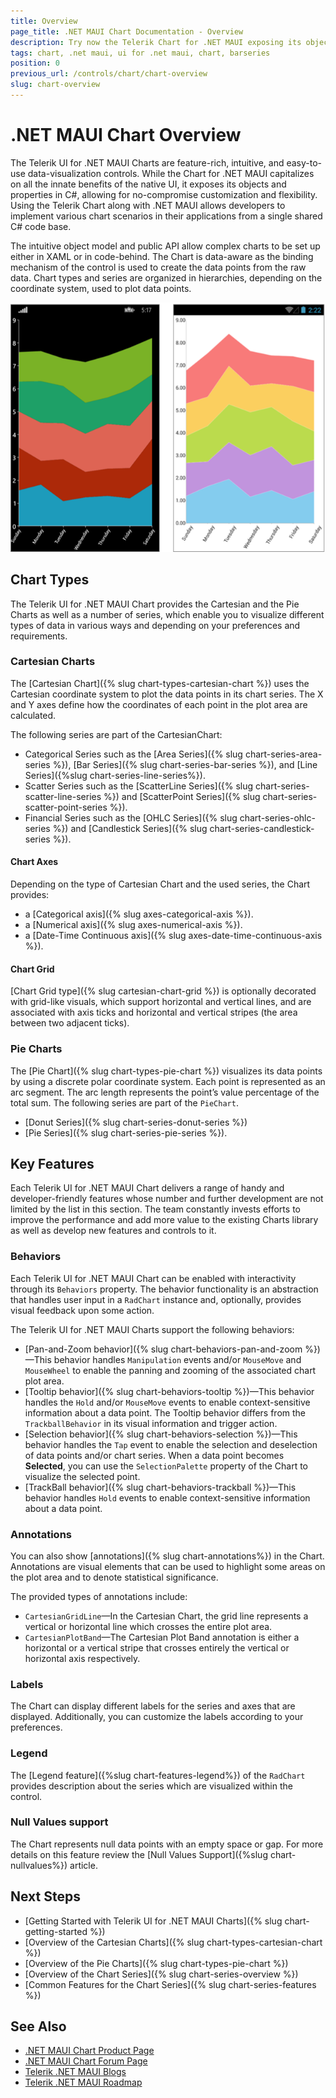 ```yaml
---
title: Overview
page_title: .NET MAUI Chart Documentation - Overview
description: Try now the Telerik Chart for .NET MAUI exposing its objects and properties in C#, allowing for no-compromise customization and flexibility.
tags: chart, .net maui, ui for .net maui, chart, barseries
position: 0
previous_url: /controls/chart/chart-overview
slug: chart-overview
---
```


# .NET MAUI Chart Overview

The Telerik UI for .NET MAUI Charts are feature-rich, intuitive, and easy-to-use data-visualization controls. While the Chart for .NET MAUI capitalizes on all the innate benefits of the native UI, it exposes its objects and properties in C#, allowing for no-compromise customization and flexibility. Using the Telerik Chart along with .NET MAUI allows developers to implement various chart scenarios in their applications from a single shared C# code base.

The intuitive object model and public API allow complex charts to be set up either in XAML or in code-behind. The Chart is data-aware as the binding mechanism of the control is used to create the data points from the raw data. Chart types and series are organized in hierarchies, depending on the coordinate system, used to plot data points.

![.NET MAUI Chart Overview](images/chart-overview.png)

## Chart Types

The Telerik UI for .NET MAUI Chart provides the Cartesian and the Pie Charts as well as a number of series, which enable you to visualize different types of data in various ways and depending on your preferences and requirements.

### Cartesian Charts

The [Cartesian Chart]({% slug chart-types-cartesian-chart %}) uses the Cartesian coordinate system to plot the data points in its chart series. The X and Y axes define how the coordinates of each point in the plot area are calculated.

The following series are part of the CartesianChart:

* Categorical Series such as the [Area Series]({% slug chart-series-area-series %}), [Bar Series]({% slug chart-series-bar-series %}), and [Line Series]({%slug chart-series-line-series%}).
* Scatter Series such as the [ScatterLine Series]({% slug chart-series-scatter-line-series %}) and [ScatterPoint Series]({% slug chart-series-scatter-point-series %}).
* Financial Series such as the [OHLC Series]({% slug chart-series-ohlc-series %}) and [Candlestick Series]({% slug chart-series-candlestick-series %}).

#### Chart Axes

Depending on the type of Cartesian Chart and the used series, the Chart provides:
* a [Categorical axis]({% slug axes-categorical-axis %}).
* a [Numerical axis]({% slug axes-numerical-axis %}).
* a [Date-Time Continuous axis]({% slug axes-date-time-continuous-axis %}).

#### Chart Grid

[Chart Grid type]({% slug cartesian-chart-grid %}) is optionally decorated with grid-like visuals, which support horizontal and vertical lines, and are associated with axis ticks and horizontal and vertical stripes (the area between two adjacent ticks).

### Pie Charts

The [Pie Chart]({% slug chart-types-pie-chart %}) visualizes its data points by using a discrete polar coordinate system. Each point is represented as an arc segment. The arc length represents the point’s value percentage of the total sum. The following series are part of the `PieChart`.

* [Donut Series]({% slug chart-series-donut-series %})
* [Pie Series]({% slug chart-series-pie-series %}).

## Key Features

Each Telerik UI for .NET MAUI Chart delivers a range of handy and developer-friendly features whose number and further development are not limited by the list in this section. The team constantly invests efforts to improve the performance and add more value to the existing Charts library as well as develop new features and controls to it.

### Behaviors

Each Telerik UI for .NET MAUI Chart can be enabled with interactivity through its `Behaviors` property. The behavior functionality is an abstraction that handles user input in a `RadChart` instance and, optionally, provides visual feedback upon some action.

The Telerik UI for .NET MAUI Charts support the following behaviors:

- [Pan-and-Zoom behavior]({% slug chart-behaviors-pan-and-zoom %})&mdash;This behavior handles `Manipulation` events and/or `MouseMove` and `MouseWheel` to enable the panning and zooming of the associated chart plot area.
- [Tooltip behavior]({% slug chart-behaviors-tooltip %})&mdash;This behavior handles the `Hold` and/or `MouseMove` events to enable context-sensitive information about a data point. The Tooltip behavior differs from the `TrackballBehavior` in its visual information and trigger action.
- [Selection behavior]({% slug chart-behaviors-selection %})&mdash;This behavior handles the `Tap` event to enable the selection and deselection of data points and/or chart series. When a data point becomes **Selected**, you can use the `SelectionPalette` property of the Chart to visualize the selected point.
- [TrackBall behavior]({% slug chart-behaviors-trackball %})&mdash;This behavior handles `Hold` events to enable context-sensitive information about a data point.

### Annotations

You can also show [annotations]({% slug chart-annotations%}) in the Chart. Annotations are visual elements that can be used to highlight some areas on the plot area and to denote statistical significance.

The provided types of annotations include:

- `CartesianGridLine`&mdash;In the Cartesian Chart, the grid line represents a vertical or horizontal line which crosses the entire plot area.
- `CartesianPlotBand`&mdash;The Cartesian Plot Band annotation is either a horizontal or a vertical stripe that crosses entirely the vertical or horizontal axis respectively.

### Labels

The Chart can display different labels for the series and axes that are displayed. Additionally, you can customize the labels according to your preferences.

### Legend

The [Legend feature]({%slug chart-features-legend%}) of the `RadChart` provides description about the series which are visualized within the control.

### Null Values support

The Chart represents null data points with an empty space or gap. For more details on this feature review the [Null Values Support]({%slug chart-nullvalues%}) article.

## Next Steps

- [Getting Started with Telerik UI for .NET MAUI Charts]({% slug chart-getting-started %})
- [Overview of the Cartesian Charts]({% slug chart-types-cartesian-chart %})
- [Overview of the Pie Charts]({% slug chart-types-pie-chart %})
- [Overview of the Chart Series]({% slug chart-series-overview %})
- [Common Features for the Chart Series]({% slug chart-series-features %})

## See Also

- [.NET MAUI Chart Product Page](https://www.telerik.com/maui-ui/chart)
- [.NET MAUI Chart Forum Page](https://www.telerik.com/forums/maui?tagId=1765)
- [Telerik .NET MAUI Blogs](https://www.telerik.com/blogs/mobile-net-maui)
- [Telerik .NET MAUI Roadmap](https://www.telerik.com/support/whats-new/maui-ui/roadmap)
